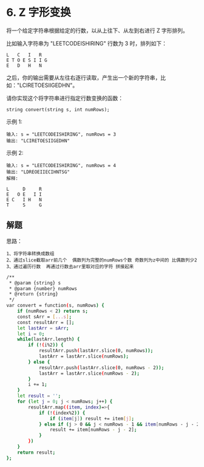 # 6. Z 字形变换

将一个给定字符串根据给定的行数，以从上往下、从左到右进行 Z 字形排列。

比如输入字符串为 "LEETCODEISHIRING" 行数为 3 时，排列如下：

    L   C   I   R
    E T O E S I I G
    E   D   H   N
之后，你的输出需要从左往右逐行读取，产生出一个新的字符串，比如："LCIRETOESIIGEDHN"。

请你实现这个将字符串进行指定行数变换的函数：

    string convert(string s, int numRows);
示例 1:

    输入: s = "LEETCODEISHIRING", numRows = 3
    输出: "LCIRETOESIIGEDHN"

示例 2:

    输入: s = "LEETCODEISHIRING", numRows = 4
    输出: "LDREOEIIECIHNTSG"
    解释:

    L     D     R
    E   O E   I I
    E C   I H   N
    T     S     G



## 解题

思路：

    1、将字符串转换成数组
    2、通过slice截取arr前几个  偶数列为完整的numRows个数 奇数列为z中间的 比偶数列少2
    3、通过遍历行数  再通过行数去arr里取对应的字符 拼接起来

```sh
/**
 * @param {string} s
 * @param {number} numRows
 * @return {string}
 */
var convert = function(s, numRows) {
    if (numRows < 2) return s;
    const sArr = [...s];
    const resultArr = [];
    let lastArr = sArr;
    let i = 0;
    while(lastArr.length) {
        if (!(i%2)) {
            resultArr.push(lastArr.slice(0, numRows));
            lastArr = lastArr.slice(numRows);
        } else {
            resultArr.push(lastArr.slice(0, numRows - 2));
            lastArr = lastArr.slice(numRows - 2);
        }
        i += 1;
    }
    let result = '';
    for (let j = 0; j < numRows; j++) {
        resultArr.map((item, index)=>{
            if (!(index%2)) {
                if (item[j]) result += item[j];
            } else if (j > 0 && j < numRows - 1 && item[numRows - j - 2]){
                result += item[numRows - j - 2];
            }
        })
    }
    return result;
};
```